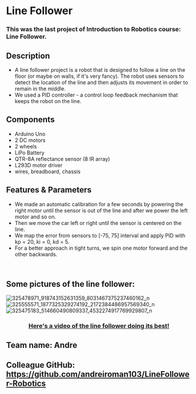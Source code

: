 # Line Follower 

### This was the last project of Introduction to Robotics course: Line Follower.

## Description 
 - A line follower project is a robot that is designed to follow a line on the floor (or maybe on walls, if it's very fancy). The robot uses sensors to detect the location of the line and then adjusts its movement in order to remain in the middle. 
 - We used a PID controller  - a control loop feedback mechanism that keeps the robot on the line. 
 
 ## Components 
 - Arduino Uno
 - 2 DC motors
 - 2 wheels
 - LiPo Battery
 - QTR-8A reflectance sensor (8 IR array)
 - L293D motor driver
 - wires, breadboard, chassis

 ## Features & Parameters 
 - We made an automatic calibration for a few seconds by powering the right motor until the sensor is out of the line and after we power the left motor and so on.
 - Then we move the car left or right until the sensor is centered on the line.
 - We map the error from sensors to [-75, 75] interval and apply PID with kp = 20, ki = 0, kd = 5. 
 - For a better approach in tight turns, we spin one motor forward and the other backwards.

<br>

## Some pictures of the line follower:
![325478971_918743152631359_8031467375237460162_n](https://user-images.githubusercontent.com/99658689/213774646-882afc95-d5bb-4228-b793-d206cf2be099.jpg)
![325555571_1877325329274192_2172384486957569340_n](https://user-images.githubusercontent.com/99658689/213774650-b90faca9-74c0-4abb-bc9d-f275100150a5.jpg)
![325475183_514660490809337_4532274917769929807_n](https://user-images.githubusercontent.com/99658689/213774652-0b43f558-b242-4fca-9955-a2315c473824.jpg)


 <div align="center">
  <h3>
    <a href="https://youtube.com/shorts/LLG73cJCmWs">
      Here's a video of the line follower doing its best!
    </a>
  </h3>
</div>

## Team name: Andre
## Colleague GitHub: https://github.com/andreiroman103/LineFollower-Robotics

